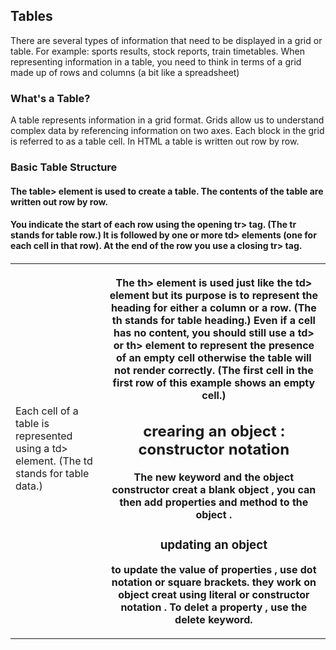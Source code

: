 
## Tables
There are several types of information that need to be displayed in a grid or table. For example: sports results, stock reports, train timetables. When representing information in a table, you need to think in terms of a grid made up of rows and columns (a bit like a spreadsheet)

### What's a Table?
A table represents information in a grid format.
Grids allow us to understand complex data by referencing information on two axes.
Each block in the grid is referred to as a table cell. In HTML a table is written out row by row.

### Basic Table Structure

#### <table>
The table> element is used to create a table. The contents of the table are written out row by row.

#### <tr>
You indicate the start of each row using the opening tr> tag. (The tr stands for table row.) It is followed by one or more td> elements (one for each cell in that row). At the end of the row you use a closing tr> tag.



#### <td>
Each cell of a table is represented using a td> element. (The td stands for table data.)

#### <th>
The th> element is used just like the td> element but its purpose is to represent the heading for either a column or a row. (The th stands for table
heading.) Even if a cell has no content, you should still use a td> or th> element to represent the presence of an empty cell otherwise the table will not render correctly. (The first cell in the first row of this example shows an empty cell.)

## crearing an object : constructor notation 
The new keyword and the object constructor creat a blank object , you can then add properties and method to the object .

### updating an object 
to update the value of properties , use dot notation or square brackets.
they work on object creat using literal or constructor notation . To delet a property , use the delete keyword.







